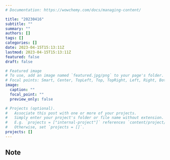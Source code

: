 ```yaml
---
# Documentation: https://wowchemy.com/docs/managing-content/

title: "20230416"
subtitle: ""
summary: ""
authors: []
tags: []
categories: []
date: 2023-04-15T15:13:11Z
lastmod: 2023-04-15T15:13:11Z
featured: false
draft: false

# Featured image
# To use, add an image named `featured.jpg/png` to your page's folder.
# Focal points: Smart, Center, TopLeft, Top, TopRight, Left, Right, BottomLeft, Bottom, BottomRight.
image:
  caption: ""
  focal_point: ""
  preview_only: false

# Projects (optional).
#   Associate this post with one or more of your projects.
#   Simply enter your project's folder or file name without extension.
#   E.g. `projects = ["internal-project"]` references `content/project/deep-learning/index.md`.
#   Otherwise, set `projects = []`.
projects: []
---
```


## Note

